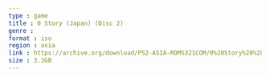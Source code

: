 ```yaml
---
type : game
title : 0 Story (Japan) (Disc 2)
genre : 
format : iso
region : asia
link : https://archive.org/download/PS2-ASIA-ROMS321COM/0%20Story%20%28Japan%29%20%28Disc%202%29.7z
size : 3.3GB
---
```


